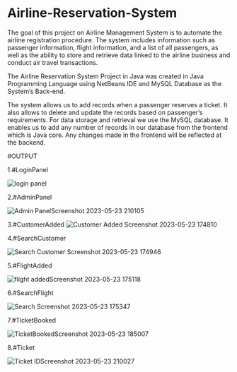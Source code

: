 # Airline-Reservation-System
The goal of this project on Airline Management System is to automate the airline registration procedure. The system includes information such as passenger information, flight information, and a list of all passengers, as well as the ability to store and retrieve data linked to the airline business and conduct air travel transactions.

The Airline Reservation System Project in Java was created in Java Programming Language using NetBeans IDE and MySQL Database as the System’s Back-end.

The system allows us to add records when a passenger reserves a ticket. It also allows to delete and update the records based on passenger’s requirements. For data storage and retrieval we use the MySQL database. It enables us to add any number of records in our database from the frontend which is Java core. Any changes made in the frontend will be reflected at the backend.


#OUTPUT

1.#LoginPanel

![login panel](https://github.com/ankitchandra99/Airline-Reservation-System/assets/126271360/f1d681f9-d855-48f1-837f-b67052aac969)


2.#AdminPanel

![Admin PanelScreenshot 2023-05-23 210105](https://github.com/ankitchandra99/Airline-Reservation-System/assets/126271360/00fad99a-1b9b-4f3e-8122-91cc80a4de0c)


3.#CustomerAdded
![Customer Added Screenshot 2023-05-23 174810](https://github.com/ankitchandra99/Airline-Reservation-System/assets/126271360/efd280be-fd7b-4834-aa3e-eaab758a0f9e)

4.#SearchCustomer

![Search Customer Screenshot 2023-05-23 174946](https://github.com/ankitchandra99/Airline-Reservation-System/assets/126271360/818f2185-486d-477f-b1de-9d44fc04a58c)


5.#FlightAdded

![flight addedScreenshot 2023-05-23 175118](https://github.com/ankitchandra99/Airline-Reservation-System/assets/126271360/e4f1d71b-87e7-413a-9934-89c713a79d3b)

6.#SearchFlight

![Search Screenshot 2023-05-23 175347](https://github.com/ankitchandra99/Airline-Reservation-System/assets/126271360/378b74a1-5312-4d75-b706-17401cfbe0a0)

7.#TicketBooked

![TicketBookedScreenshot 2023-05-23 185007](https://github.com/ankitchandra99/Airline-Reservation-System/assets/126271360/613eb325-99b9-4560-976d-378affa77e50)

8.#Ticket

![Ticket IDScreenshot 2023-05-23 210027](https://github.com/ankitchandra99/Airline-Reservation-System/assets/126271360/d401a06d-b3d1-49fc-a6cc-39aad0a31fd0)




